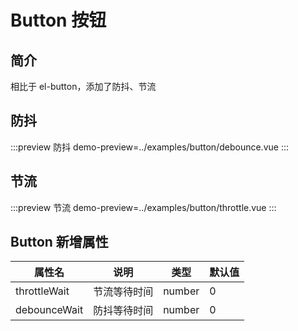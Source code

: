 # Button 按钮

## 简介

相比于 el-button，添加了防抖、节流

## 防抖

:::preview 防抖
demo-preview=../examples/button/debounce.vue
:::

## 节流

:::preview 节流
demo-preview=../examples/button/throttle.vue
:::

## Button 新增属性

| 属性名       | 说明         | 类型   | 默认值 |
| ------------ | ------------ | ------ | ------ |
| throttleWait | 节流等待时间 | number | 0      |
| debounceWait | 防抖等待时间 | number | 0      |
